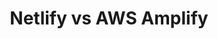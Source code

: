 ---
title: Netlify vs AWS Amplify
sidebar_position: 10
pagination_next: null
pagination_previous: null
---